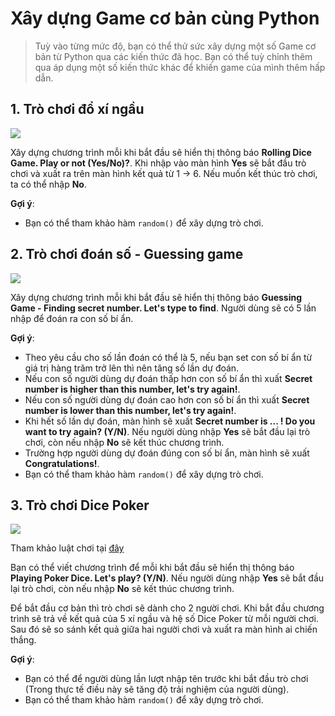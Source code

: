 # Xây dựng Game cơ bản cùng Python


> Tuỳ vào từng mức độ, bạn có thể thử sức xây dựng một số Game cơ bản từ Python qua các kiến thức đã học. Bạn có thể tuỳ chỉnh thêm qua áp dụng một số kiến thức khác để khiến game của mình thêm hấp dẫn.

## 1. Trò chơi đổ xí ngầu

![](https://www.stagelightingstore.com/76729-large_default/apollo-2-color-glass-gobo-1196-roll-the-dice.jpg)

Xây dựng chương trình mỗi khi bắt đầu sẽ hiển thị thông báo **Rolling Dice Game. Play or not (Yes/No)?**. Khi nhập vào màn hình **Yes** sẽ bắt đầu trò chơi và xuất ra trên màn hình kết quả từ 1 -> 6.  Nếu muốn kết thúc trò chơi, ta có thể nhập **No**.

**Gợi ý**:
- Bạn có thể tham khảo hàm ```random()``` để xây dựng trò chơi.

## 2. Trò chơi đoán số - Guessing game

![](https://jsbeginners.com/wp-content/uploads/2019/10/JavaScript-Number-Guessing-Game.png)

Xây dựng chương trình mỗi khi bắt đầu sẽ hiển thị thông báo **Guessing Game - Finding secret number. Let's type to find**. Người dùng sẽ có 5 lần nhập để đoán ra con số bí ẩn.

**Gợi ý**:
- Theo yêu cầu cho số lần đoán có thể là 5, nếu bạn set con số bí ẩn từ giá trị hàng trăm trở lên thì nên tăng số lần dự đoán.
- Nếu con số người dùng dự đoán thấp hơn con số bí ẩn thì xuất **Secret number is higher than this number, let's try again!**.
- Nếu con số người dùng dự đoán cao hơn con số bí ẩn thì xuất **Secret number is lower than this number, let's try again!**.
- Khi hết số lần dự đoán, màn hình sẽ xuất **Secret number is ... ! Do you want to try again? (Y/N)**. Nếu người dùng nhập **Yes** sẽ bắt đầu lại trò chơi, còn nếu nhập **No** sẽ kết thúc chương trình.
- Trường hợp người dùng dự đoán đúng con số bí ẩn, màn hình sẽ xuất **Congratulations!**.
- Bạn có thể tham khảo hàm ```random()``` để xây dựng trò chơi.

## 3. Trò chơi Dice Poker 

![](https://encrypted-tbn0.gstatic.com/images?q=tbn:ANd9GcQFpIRCyGk11qpRYhYkxaXmj-EldKme27cZMPc99ZrRAxSp3JL_WQ&s)

Tham khảo luật chơi tại [đây](https://en.wikipedia.org/wiki/Poker_dice)

Bạn có thể viết chương trình để mỗi khi bắt đầu sẽ hiển thị thông báo **Playing Poker Dice. Let's play? (Y/N)**. Nếu người dùng nhập **Yes** sẽ bắt đầu lại trò chơi, còn nếu nhập **No** sẽ kết thúc chương trình.

Để bắt đầu cơ bản thì trò chơi sẽ dành cho 2 người chơi. Khi bắt đầu chương trình sẽ trả về kết quả của 5 xí ngầu và hệ số Dice Poker từ mỗi người chơi. Sau đó sẽ so sánh kết quả giữa hai người chơi và xuất ra màn hình ai chiến thắng.

**Gợi ý**:
- Bạn có thể để người dùng lần lượt nhập tên trước khi bắt đầu trò chơi (Trong thực tế điều này sẽ tăng độ trải nghiệm của người dùng).
- Bạn có thể tham khảo hàm ```random()``` để xây dựng trò chơi.
